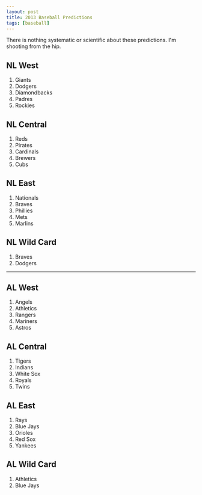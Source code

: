 ```yaml
---
layout: post
title: 2013 Baseball Predictions
tags: [baseball]
---
```


There is nothing systematic or scientific about these predictions. I'm shooting from the hip. 

## NL West

1. Giants
1. Dodgers
1. Diamondbacks
1. Padres
1. Rockies 

## NL Central

1. Reds
1. Pirates
1. Cardinals
1. Brewers
1. Cubs

## NL East

1. Nationals
1. Braves
1. Phillies
1. Mets
1. Marlins

## NL Wild Card

1. Braves
1. Dodgers

---

## AL West
1. Angels
1. Athletics
1. Rangers
1. Mariners
1. Astros

## AL Central
1. Tigers
1. Indians
1. White Sox
1. Royals
1. Twins

## AL East
1. Rays
1. Blue Jays
1. Orioles
1. Red Sox
1. Yankees

## AL Wild Card
1. Athletics
1. Blue Jays

